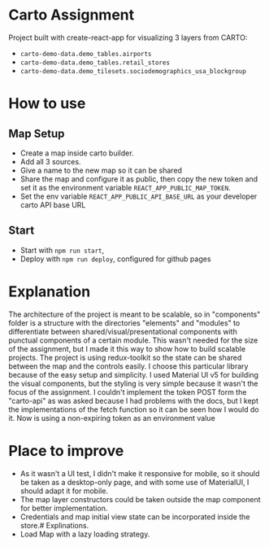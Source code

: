 # Carto Assignment

Project built with create-react-app for visualizing 3 layers from CARTO:
- `carto-demo-data.demo_tables.airports`
- `carto-demo-data.demo_tables.retail_stores`
- `carto-demo-data.demo_tilesets.sociodemographics_usa_blockgroup`

# How to use

## Map Setup

- Create a map inside carto builder.
- Add all 3 sources.
- Give a name to the new map so it can be shared
- Share the map and configure it as public, then copy the new token and set it as the environment variable `REACT_APP_PUBLIC_MAP_TOKEN`.
- Set the env variable `REACT_APP_PUBLIC_API_BASE_URL` as your developer carto API base URL

## Start

- Start with `npm run start`,
- Deploy with `npm run deploy`, configured for github pages

# Explanation

The architecture of the project is meant to be scalable, so in "components" folder is a structure with the directories "elements" and "modules" to differentiate between shared/visual/presentational components with punctual components of a certain module. This wasn't needed for the size of the assignment, but I made it this way to show how to build scalable projects. 
The project is using redux-toolkit so the state can be shared between the map and the controls easily. I choose this particular library because of the easy setup and simplicity.
I used Material UI v5 for building the visual components, but the styling is very simple because it wasn't the focus of the assignment.
I couldn't implement the token POST form the "carto-api" as was asked because I had problems with the docs, but I kept the implementations of the fetch function so it can be seen how I would do it. Now is using a non-expiring token as an environment value

# Place to improve
- As it wasn't a UI test, I didn't make it responsive for mobile, so it should be taken as a desktop-only page, and with some use of MaterialUI, I should adapt it for mobile.
- The map layer constructors could be taken outside the map component for better implementation.
- Credentials and map initial view state can be incorporated inside the store.# Explinations.
- Load Map with a lazy loading strategy.
